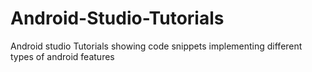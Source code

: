 # Android-Studio-Tutorials
Android studio Tutorials showing code snippets implementing different types of android features

